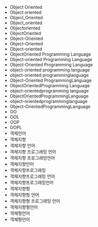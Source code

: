 ﻿- Object Oriented
- Object oriented
- Object_Oriented
- Object_oriented
- Objectoriented
- ObjectOriented
- Object-Oriented
- Object-Oriented
- Object-oriented
- ObjectOriented Programming Language
- Object-oriented Programming Language
- Object-Oriented Programming Language
- object-oriented programming language
- object-oriented programminglanguage
- Object-Oriented ProgrammingLanguage
- ObjectOrientedProgramming Language
- object-orientedprogramming language
- ObjectOrientedProgrammingLanguage
- object-orientedprogramminglanguage
- Object-OrientedProgrammingLanguage
- OO
- OOL
- OOP
- OOPL
- 객체언어
- 객체지향
- 객체지향 언어
- 객체지향 프로그래밍 언어
- 객체지향 프로그래밍언어
- 객체지향언어
- 객체지향프로그래밍
- 객체지향프로그래밍 언어
- 객체지향프로그래밍언어
- 객체지향형
- 객체지향형 언어
- 객체지향형 프로그래밍 언어
- 객체지향형언어
- 객체형언어
- 객체형언어
